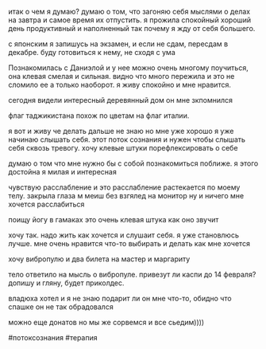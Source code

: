 итак о чем я думаю? думаю о том, что загоняю себя мыслями о делах на завтра и самое время их отпустить. я прожила спокойный хороший день продуктивный и наполненный так почему я жду от себя большего.

с японским я запишусь на экзамен, и если не сдам, пересдам в декабре. буду готовиться к нему, не сходя с ума

  

Познакомилась с Даниэлой и у нее можно очень многому поучиться, она клевая смелая и сильная. видно что много пережила и это не сломило ее а только наоборот. я живу спокойно и мне нравится.

  

сегодня видели интересный деревянный дом он мне зкпомнился

флаг таджикистана похож по цветам на флаг италии.

я вот и живу че делать дальше не знаю но мне уже хорошо я уже начинаю слышать себя. этот поток сознания и нужен чтобы слышать себя сквозь тревогу. хочу клевые штуки порефлексировать о себе 

думаю о том что мне нужно бы с собой познакомиться поближе. я этого достойна я милая и интересная

  

  

чувствую расслабление и это расслабление растекается по моему телу. закрыла глаза м меиш без взгялед на монитор ну и ничего мне хочется расслабиться

  

поищу йогу в гамаках это очень клевая штука как оно звучит 

  

хочу так. надо жить как хочется и слушаит себя. я уже становлюсь лучше. мне очень нравится что-то выбирать и делать как мне хочется 

хочу вибропулю и два билета на мастер и маргариту

  

тело ответило на мысль о вибропуле. привезут ли каспи до 14 февраля? допишу и гляну, будет приколдес.

владюха хотел и я не знаю подарит ли он мне что-то, обидно что спашке он не так обрадовался

  

можно еще донатов но мы же сорвемся и все сьедим))))

#потоксознания
#терапия 